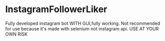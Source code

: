 # InstagramFollowerLiker
Fully developed instagram bot WITH GUI,fully working. Not recommended for use because it's made with selenium not instagram api. USE AT YOUR OWN RISK
